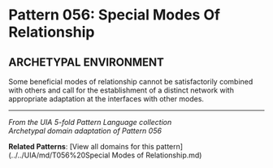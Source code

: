 # Pattern 056: Special Modes Of Relationship

## ARCHETYPAL ENVIRONMENT

Some beneficial modes of relationship cannot be satisfactorily combined with others and call for the establishment of a distinct network with appropriate adaptation at the interfaces with other modes.

---

*From the UIA 5-fold Pattern Language collection*  
*Archetypal domain adaptation of Pattern 056*

**Related Patterns**: [View all domains for this pattern](../../UIA/md/T056%20Special Modes of Relationship.md)
